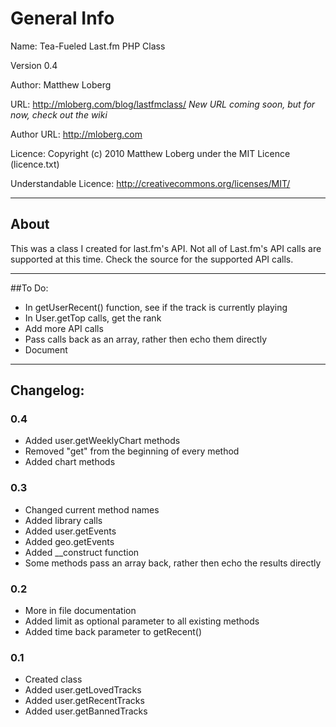 # General Info

Name: Tea-Fueled Last.fm PHP Class

Version 0.4

Author: Matthew Loberg

URL: http://mloberg.com/blog/lastfmclass/ *New URL coming soon, but for now, check out the wiki*

Author URL: http://mloberg.com

Licence: Copyright (c) 2010 Matthew Loberg under the MIT Licence (licence.txt)

Understandable Licence: http://creativecommons.org/licenses/MIT/

***

## About

This was a class I created for last.fm's API. Not all of Last.fm's API calls are supported at this time. Check the source for the supported API calls.

***

##To Do:

* In getUserRecent() function, see if the track is currently playing
* In User.getTop calls, get the rank
* Add more API calls
* Pass calls back as an array, rather then echo them directly
* Document

***

## Changelog:

### 0.4

* Added user.getWeeklyChart methods
* Removed "get" from the beginning of every method
* Added chart methods

### 0.3

* Changed current method names
* Added library calls
* Added user.getEvents
* Added geo.getEvents
* Added __construct function
* Some methods pass an array back, rather then echo the results directly

### 0.2

* More in file documentation
* Added limit as optional parameter to all existing methods
* Added time back parameter to getRecent()

### 0.1

* Created class
* Added user.getLovedTracks
* Added user.getRecentTracks
* Added user.getBannedTracks
